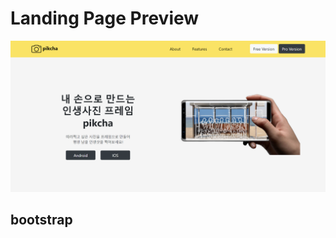 # Landing Page Preview

[![랜딩 페이지](image/page.png)](http://pikcha-landing.s3-website.ap-northeast-2.amazonaws.com/)

## bootstrap
